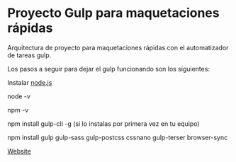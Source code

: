 # Proyecto Gulp para maquetaciones rápidas

Arquitectura de proyecto para maquetaciones rápidas con el automatizador de tareas gulp.

Los pasos a seguir para dejar el gulp funcionando son los siguientes:

Instalar [node.js](https://nodejs.org/es/)

node -v

npm -v

npm install gulp-cli -g (si lo instalas por primera vez en tu equipo)

npm install gulp gulp-sass gulp-postcss cssnano gulp-terser browser-sync

[Website](www.antoniosaiz.com)
